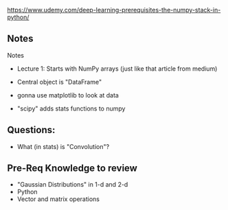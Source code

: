 https://www.udemy.com/deep-learning-prerequisites-the-numpy-stack-in-python/

Notes
--------
Notes 
* Lecture 1: Starts with NumPy arrays (just like that article from medium)

* Central object is "DataFrame"
* gonna use matplotlib to look at data
* "scipy" adds stats functions to numpy


Questions: 
--------
* What (in stats) is "Convolution"?


Pre-Req Knowledge to review
-------
* "Gaussian Distributions" in 1-d and 2-d
* Python
* Vector and matrix operations
